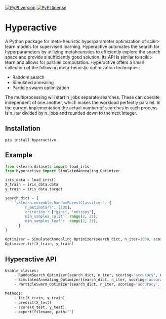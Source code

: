[![PyPI version](https://img.shields.io/pypi/v/hyperactive.svg)](https://pypi.python.org/pypi/hyperactive)
[![PyPI license](https://img.shields.io/pypi/l/hyperactive.svg)](https://github.com/SimonBlanke/hyperactive/blob/master/LICENSE)


# Hyperactive
A Python package for meta-heuristic hyperparameter optimization of scikit-learn models for supervised learning. Hyperactive automates the search for hyperparameters by utilizing metaheuristics to efficiently explore the search space and provide a sufficiently good solution. Its API is similar to scikit-learn and allows for parallel computation. Hyperactive offers a small collection of the following meta-heuristic optimization techniques:
  - Random search
  - Simulated annealing
  - Particle swarm optimization

The multiprocessing will start n_jobs separate searches. These can operate independent of one another, which makes the workload perfectly parallel. In the current implementation the actual number of searches in each process is n_iter divided by n_jobs and rounded down to the next integer.


## Installation
```console
pip install hyperactive
```


## Example
```python
from sklearn.datasets import load_iris
from hyperactive import SimulatedAnnealing_Optimizer

iris_data = load_iris()
X_train = iris_data.data
y_train = iris_data.target

search_dict = {
    'sklearn.ensemble.RandomForestClassifier': {
        'n_estimators': [100],
        'criterion': ["gini", "entropy"],
        'min_samples_split': range(2, 21),
        'min_samples_leaf':  range(2, 21),
      }
}

Optimizer = SimulatedAnnealing_Optimizer(search_dict, n_iter=1000, scoring='accuracy', n_jobs=2)
Optimizer.fit(X_train, y_train)
```


## Hyperactive API

```python
Usable classes:
    - RandomSearch_Optimizer(search_dict, n_iter, scoring='accuracy', n_jobs=1, cv=5)
    - SimulatedAnnealing_Optimizer(search_dict, n_iter, scoring='accuracy', eps=1, t_rate=0.9, n_jobs=1, cv=5)
    - ParticleSwarm_Optimizer(search_dict, n_iter, scoring='accuracy', n_part=1, w=0.5, c_k=0.8, c_s=0.9, n_jobs=1, cv=5)

Methods:
    - fit(X_train, y_train)
    - predict(X_test)
    - score(X_test, y_test)
    - export(filename, path="")
```
